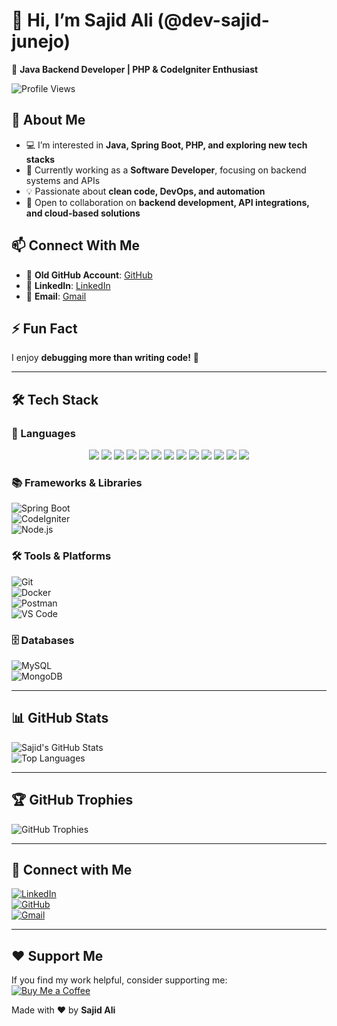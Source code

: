 # 👋 Hi, I’m Sajid Ali (@dev-sajid-junejo)  
🚀 **Java Backend Developer | PHP & CodeIgniter Enthusiast**  

![Profile Views](https://komarev.com/ghpvc/?username=dev-sajid-junejo&label=Profile%20Views&color=blue&style=flat)  

## 👀 About Me  
- 💻 I’m interested in **Java, Spring Boot, PHP, and exploring new tech stacks**  
- 🌱 Currently working as a **Software Developer**, focusing on backend systems and APIs  
- 💡 Passionate about **clean code, DevOps, and automation**  
- 💞️ Open to collaboration on **backend development, API integrations, and cloud-based solutions**  

## 📫 Connect With Me  
- 🔗 **Old GitHub Account**: [GitHub](https://github.com/sajid-junejo)  
- 🔗 **LinkedIn**: [LinkedIn](https://www.linkedin.com/in/your-profile)  
- 📧 **Email**: [Gmail](mailto:your-email@gmail.com)  

## ⚡ Fun Fact  
I enjoy **debugging more than writing code!** 🐞  

---

## 🛠️ Tech Stack  

### 🚀 Languages  
<div align="center">
  <img src="https://img.shields.io/badge/Java-ED8B00?style=for-the-badge&logo=java&logoColor=white" />
  <img src="https://img.shields.io/badge/PHP-777BB4?style=for-the-badge&logo=php&logoColor=white" />
  <img src="https://img.shields.io/badge/Spring%20Boot-6DB33F?style=for-the-badge&logo=spring-boot&logoColor=white" />
  <img src="https://img.shields.io/badge/CodeIgniter-EE4623?style=for-the-badge&logo=codeigniter&logoColor=white" />
  <img src="https://img.shields.io/badge/HTML5-E34F26?style=for-the-badge&logo=html5&logoColor=white" />
  <img src="https://img.shields.io/badge/CSS3-1572B6?style=for-the-badge&logo=css3&logoColor=white" />
  <img src="https://img.shields.io/badge/JavaScript-F7DF1E?style=for-the-badge&logo=javascript&logoColor=black" />
  <img src="https://img.shields.io/badge/Node.js-339933?style=for-the-badge&logo=nodedotjs&logoColor=white" />
  <img src="https://img.shields.io/badge/MySQL-4479A1?style=for-the-badge&logo=mysql&logoColor=white" />
  <img src="https://img.shields.io/badge/MongoDB-47A248?style=for-the-badge&logo=mongodb&logoColor=white" />
  <img src="https://img.shields.io/badge/Oracle-F80000?style=for-the-badge&logo=oracle&logoColor=white" />
  <img src="https://img.shields.io/badge/Android-3DDC84?style=for-the-badge&logo=android&logoColor=white" />
  <img src="https://img.shields.io/badge/Python-3776AB?style=for-the-badge&logo=python&logoColor=white" /> 
</div>

### 📚 Frameworks & Libraries  
![Spring Boot](https://img.shields.io/badge/Spring%20Boot-6DB33F?style=for-the-badge&logo=spring-boot&logoColor=white)  
![CodeIgniter](https://img.shields.io/badge/CodeIgniter-EE4623?style=for-the-badge&logo=codeigniter&logoColor=white)  
![Node.js](https://img.shields.io/badge/Node.js-339933?style=for-the-badge&logo=nodedotjs&logoColor=white)  

### 🛠 Tools & Platforms  
![Git](https://img.shields.io/badge/Git-F05032?style=for-the-badge&logo=git&logoColor=white)  
![Docker](https://img.shields.io/badge/Docker-2496ED?style=for-the-badge&logo=docker&logoColor=white)  
![Postman](https://img.shields.io/badge/Postman-FF6C37?style=for-the-badge&logo=postman&logoColor=white)  
![VS Code](https://img.shields.io/badge/VS%20Code-007ACC?style=for-the-badge&logo=visual-studio-code&logoColor=white)  

### 🗄️ Databases  
![MySQL](https://img.shields.io/badge/MySQL-4479A1?style=for-the-badge&logo=mysql&logoColor=white)  
![MongoDB](https://img.shields.io/badge/MongoDB-47A248?style=for-the-badge&logo=mongodb&logoColor=white)  

---

## 📊 GitHub Stats  
![Sajid's GitHub Stats](https://github-readme-stats.vercel.app/api?username=dev-sajid-junejo&show_icons=true&theme=radical)  
![Top Languages](https://github-readme-stats.vercel.app/api/top-langs/?username=dev-sajid-junejo&layout=compact&theme=radical)  

---

## 🏆 GitHub Trophies  
![GitHub Trophies](https://github-profile-trophy.vercel.app/?username=dev-sajid-junejo&theme=radical&no-frame=false&margin-w=10)  

---

## 🔗 Connect with Me  
[![LinkedIn](https://img.shields.io/badge/LinkedIn-0A66C2?style=for-the-badge&logo=linkedin&logoColor=white)](https://www.linkedin.com/in/sajid-ali-junejo-baa94a17a/)  
[![GitHub](https://img.shields.io/badge/GitHub-181717?style=for-the-badge&logo=github&logoColor=white)](https://github.com/dev-sajid-junejo)  
[![Gmail](https://img.shields.io/badge/Gmail-D14836?style=for-the-badge&logo=gmail&logoColor=white)](mailto:sajidjunejo.muet@gmail.com)  
 
---

## ❤️ Support Me  
If you find my work helpful, consider supporting me:  
[![Buy Me a Coffee](https://img.shields.io/badge/Buy%20Me%20a%20Coffee-FFDD00?style=for-the-badge&logo=buy-me-a-coffee&logoColor=black)](https://www.buymeacoffee.com/your-profile)  

Made with ❤️ by **Sajid Ali**  
